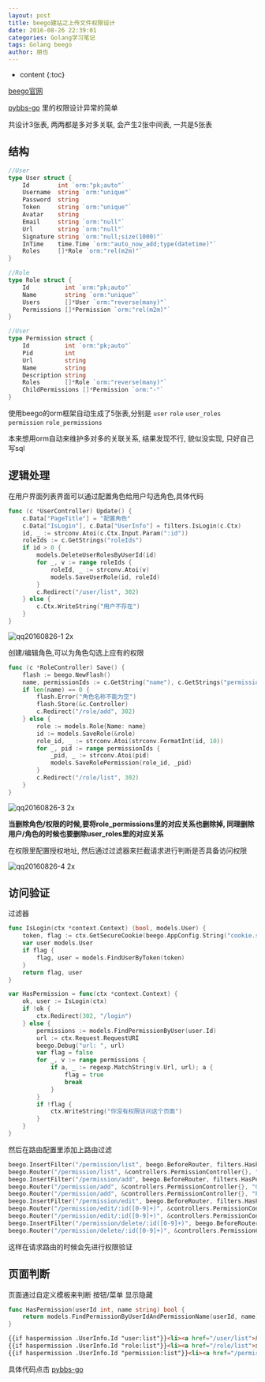 ```yaml
---
layout: post
title: beego建站之上传文件权限设计
date: 2016-08-26 22:39:01
categories: Golang学习笔记
tags: Golang beego
author: 朋也
---
```


* content
{:toc}

[beego官网](http://beego.me)

[pybbs-go](https://github.com/tomoya92/pybbs-go/) 里的权限设计异常的简单

共设计3张表, 两两都是多对多关联, 会产生2张中间表, 一共是5张表

## 结构




```go
//User
type User struct {
	Id        int `orm:"pk;auto"`
	Username  string `orm:"unique"`
	Password  string
	Token     string `orm:"unique"`
	Avatar    string
	Email     string `orm:"null"`
	Url       string `orm:"null"`
	Signature string `orm:"null;size(1000)"`
	InTime    time.Time `orm:"auto_now_add;type(datetime)"`
	Roles     []*Role `orm:"rel(m2m)"`
}
```
```go
//Role
type Role struct {
    Id          int `orm:"pk;auto"`
    Name        string `orm:"unique"`
    Users       []*User `orm:"reverse(many)"`
    Permissions []*Permission `orm:"rel(m2m)"`
}
```
```go
//User
type Permission struct {
    Id          int `orm:"pk;auto"`
    Pid         int
    Url         string
    Name        string
    Description string
    Roles       []*Role `orm:"reverse(many)"`
    ChildPermissions []*Permission `orm:"-"`
}
```

使用beego的orm框架自动生成了5张表,分别是 `user` `role` `user_roles` `permission` `role_permissions` 

本来想用orm自动来维护多对多的关联关系, 结果发现不行, 貌似没实现, 只好自己写sql

## 逻辑处理

在用户界面列表界面可以通过配置角色给用户勾选角色,具体代码

```go
func (c *UserController) Update() {
    c.Data["PageTitle"] = "配置角色"
    c.Data["IsLogin"], c.Data["UserInfo"] = filters.IsLogin(c.Ctx)
    id, _ := strconv.Atoi(c.Ctx.Input.Param(":id"))
    roleIds := c.GetStrings("roleIds")
    if id > 0 {
        models.DeleteUserRolesByUserId(id)
        for _, v := range roleIds {
            roleId, _ := strconv.Atoi(v)
            models.SaveUserRole(id, roleId)
        }
        c.Redirect("/user/list", 302)
    } else {
        c.Ctx.WriteString("用户不存在")
    }
}
```

![qq20160826-1 2x](https://cloud.githubusercontent.com/assets/6915570/18008074/4e87322a-6bd9-11e6-9bd5-bab182846204.png)

创建/编辑角色,可以为角色勾选上应有的权限

```go
func (c *RoleController) Save() {
    flash := beego.NewFlash()
    name, permissionIds := c.GetString("name"), c.GetStrings("permissionIds")
    if len(name) == 0 {
        flash.Error("角色名称不能为空")
        flash.Store(&c.Controller)
        c.Redirect("/role/add", 302)
    } else {
        role := models.Role{Name: name}
        id := models.SaveRole(&role)
        role_id, _ := strconv.Atoi(strconv.FormatInt(id, 10))
        for _, pid := range permissionIds {
            _pid, _ := strconv.Atoi(pid)
            models.SaveRolePermission(role_id, _pid)
        }
        c.Redirect("/role/list", 302)
    }
}
```

![qq20160826-3 2x](https://cloud.githubusercontent.com/assets/6915570/18008073/4e86cae2-6bd9-11e6-9208-bdcb371424d8.png)

**当删除角色/权限的时候,要将role_permissions里的对应关系也删除掉, 同理删除用户/角色的时候也要删除user_roles里的对应关系**

在权限里配置授权地址, 然后通过过滤器来拦截请求进行判断是否具备访问权限

![qq20160826-4 2x](https://cloud.githubusercontent.com/assets/6915570/18008075/4e917046-6bd9-11e6-9c43-322c85751d67.png)

## 访问验证

过滤器

```go
func IsLogin(ctx *context.Context) (bool, models.User) {
    token, flag := ctx.GetSecureCookie(beego.AppConfig.String("cookie.secure"), beego.AppConfig.String("cookie.token"))
    var user models.User
    if flag {
        flag, user = models.FindUserByToken(token)
    }
    return flag, user
}

var HasPermission = func(ctx *context.Context) {
    ok, user := IsLogin(ctx)
    if !ok {
        ctx.Redirect(302, "/login")
    } else {
        permissions := models.FindPermissionByUser(user.Id)
        url := ctx.Request.RequestURI
        beego.Debug("url: ", url)
        var flag = false
        for _, v := range permissions {
            if a, _ := regexp.MatchString(v.Url, url); a {
                flag = true
                break
            }
        }
        if !flag {
            ctx.WriteString("你没有权限访问这个页面")
        }
    }
}
```

然后在路由配置里添加上路由过滤

```go
beego.InsertFilter("/permission/list", beego.BeforeRouter, filters.HasPermission)
beego.Router("/permission/list", &controllers.PermissionController{}, "GET:List")
beego.InsertFilter("/permission/add", beego.BeforeRouter, filters.HasPermission)
beego.Router("/permission/add", &controllers.PermissionController{}, "GET:Add")
beego.Router("/permission/add", &controllers.PermissionController{}, "Post:Save")
beego.InsertFilter("/permission/edit", beego.BeforeRouter, filters.HasPermission)
beego.Router("/permission/edit/:id([0-9]+)", &controllers.PermissionController{}, "GET:Edit")
beego.Router("/permission/edit/:id([0-9]+)", &controllers.PermissionController{}, "Post:Update")
beego.InsertFilter("/permission/delete/:id([0-9]+)", beego.BeforeRouter, filters.HasPermission)
beego.Router("/permission/delete/:id([0-9]+)", &controllers.PermissionController{}, "GET:Delete")
```

这样在请求路由的时候会先进行权限验证

## 页面判断

页面通过自定义模板来判断 按钮/菜单 显示隐藏

```go
func HasPermission(userId int, name string) bool {
    return models.FindPermissionByUserIdAndPermissionName(userId, name)
}
```

```html
{{if haspermission .UserInfo.Id "user:list"}}<li><a href="/user/list">用户管理</a></li>{{end}}
{{if haspermission .UserInfo.Id "role:list"}}<li><a href="/role/list">角色管理</a></li>{{end}}
{{if haspermission .UserInfo.Id "permission:list"}}<li><a href="/permission/list">权限管理</a></li>{{end}}
```

具体代码点击 [pybbs-go](https://github.com/tomoya92/pybbs-go/)
